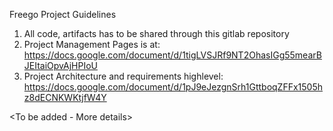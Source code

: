 Freego Project Guidelines

1. All code, artifacts has to be shared through this gitlab repository
2. Project Management Pages is at: https://docs.google.com/document/d/1tigLVSJRf9NT2OhasIGg55mearBJEItaiOpvAjHPIoU
3. Project Architecture and requirements highlevel: https://docs.google.com/document/d/1pJ9eJezgnSrh1GttboqZFFx1505hz8dECNKWKtjfW4Y

<To be added - More details>
